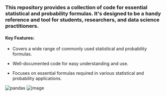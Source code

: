 ### This repository provides a collection of code for essential statistical and probability formulas. It's designed to be a handy reference and tool for students, researchers, and data science practitioners.

#### Key Features:

* Covers a wide range of commonly used statistical and probability formulas.
  
* Well-documented code for easy understanding and use.
  
* Focuses on essential formulas required in various statistical and probability applications.


![pandas](![image](https://github.com/wrk16/required-stats-and-prob/assets/96262211/8af02fdf-b479-493b-84fa-077ddbed4bdb))
![image](https://github.com/wrk16/required-stats-and-prob/assets/96262211/ef304692-a0ad-4ba7-9e01-120c1119c06b)
